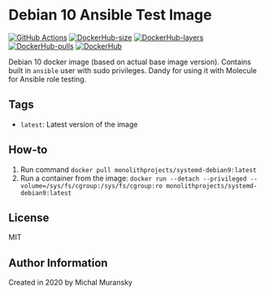 # Debian 10 Ansible Test Image

[![GitHub Actions](https://github.com/MonolithProjects/docker-systemd-debian9/workflows/Dockerfile%20test/badge.svg?branch=master)](https://github.com/MonolithProjects/docker-systemd-debian9/actions)
[![DockerHub-size](https://img.shields.io/microbadger/image-size/monolithprojects/systemd-docker9/master)](https://hub.docker.com/repository/docker/monolithprojects/systemd-debian9)
[![DockerHub-layers](https://img.shields.io/microbadger/layers/monolithprojects/systemd-debian9)](https://hub.docker.com/repository/docker/monolithprojects/systemd-debian9)
[![DockerHub-pulls](https://img.shields.io/docker/pulls/monolithprojects/systemd-debian9)](https://hub.docker.com/repository/docker/monolithprojects/systemd-debian9)
[![DockerHub](https://img.shields.io/docker/cloud/automated/monolithprojects/systemd-debian9?maxAge=2592000)](https://hub.docker.com/repository/docker/monolithprojects/systemd-debian9)

Debian 10 docker image (based on actual base image version). Contains built in `ansible` user with sudo privileges.
Dandy for using it with Molecule for Ansible role testing.

## Tags

- `latest`: Latest version of the image

## How-to

  1. Run command `docker pull monolithprojects/systemd-debian9:latest`  
  2. Run a container from the image: `docker run --detach --privileged --volume=/sys/fs/cgroup:/sys/fs/cgroup:ro monolithprojects/systemd-debian9:latest`  

## License

MIT

## Author Information

Created in 2020 by Michal Muransky
